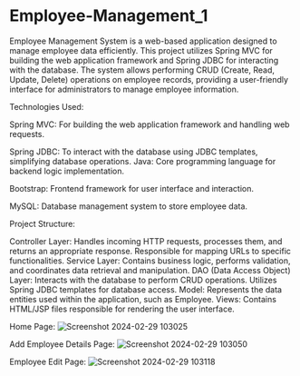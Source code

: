 # Employee-Management_1
Employee Management System is a web-based application designed to manage employee data efficiently. This project utilizes Spring MVC for building the web application framework and Spring JDBC for interacting with the database. The system allows performing CRUD (Create, Read, Update, Delete) operations on employee records, providing a user-friendly interface for administrators to manage employee information.

Technologies Used:

Spring MVC: For building the web application framework and handling web requests.

Spring JDBC: To interact with the database using JDBC templates, simplifying database operations.
Java: Core programming language for backend logic implementation.

Bootstrap: Frontend framework for user interface and interaction.

MySQL: Database management system to store employee data.

Project Structure:

Controller Layer: Handles incoming HTTP requests, processes them, and returns an appropriate response. Responsible for mapping URLs to specific functionalities.
Service Layer: Contains business logic, performs validation, and coordinates data retrieval and manipulation.
DAO (Data Access Object) Layer: Interacts with the database to perform CRUD operations. Utilizes Spring JDBC templates for database access.
Model: Represents the data entities used within the application, such as Employee.
Views: Contains HTML/JSP files responsible for rendering the user interface.

Home Page:
![Screenshot 2024-02-29 103025](https://github.com/codewithnitesh0305/Employee-Management_1/assets/133355700/b7a9697c-0de0-4d20-8127-5bc0b06ff024)

Add Employee Details Page:
![Screenshot 2024-02-29 103050](https://github.com/codewithnitesh0305/Employee-Management_1/assets/133355700/6b209585-3ae6-43ee-a245-b70ef98dda40)

Employee Edit Page:
![Screenshot 2024-02-29 103118](https://github.com/codewithnitesh0305/Employee-Management_1/assets/133355700/d29fbce9-c14c-4bf5-9267-174ff045c27c)


